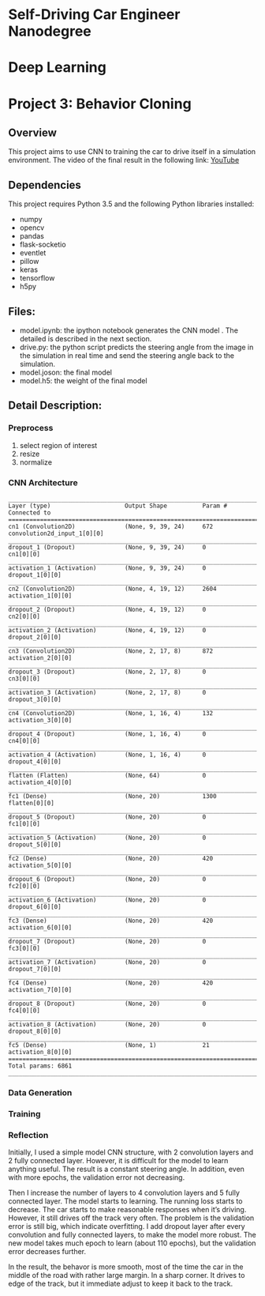 # Self-Driving Car Engineer Nanodegree
# Deep Learning
# Project 3: Behavior Cloning

## Overview
This project aims to use CNN to training the car to drive itself in a simulation environment. The video of the final result in the following link: [YouTube](https://www.youtube.com/watch?v=JLVWC8iJfss)

## Dependencies
This project requires Python 3.5 and the following Python libraries installed:

- numpy
- opencv
- pandas
- flask-socketio
- eventlet
- pillow
- keras
- tensorflow
- h5py

## Files:
- model.ipynb: the ipython notebook generates the CNN model . The detailed is described in the next section. 
- drive.py: the python script predicts the steering angle from the image in the simulation in real time and send the steering angle back to the simulation.
- model.joson: the final model
- model.h5: the weight of the final model

## Detail Description:
### Preprocess
1. select region of interest 
2. resize
3. normalize

### CNN Architecture

    ____________________________________________________________________________________________________
    Layer (type)                     Output Shape          Param #     Connected to                     
    ====================================================================================================
    cn1 (Convolution2D)              (None, 9, 39, 24)     672         convolution2d_input_1[0][0]      
    ____________________________________________________________________________________________________
    dropout_1 (Dropout)              (None, 9, 39, 24)     0           cn1[0][0]                        
    ____________________________________________________________________________________________________
    activation_1 (Activation)        (None, 9, 39, 24)     0           dropout_1[0][0]                  
    ____________________________________________________________________________________________________
    cn2 (Convolution2D)              (None, 4, 19, 12)     2604        activation_1[0][0]               
    ____________________________________________________________________________________________________
    dropout_2 (Dropout)              (None, 4, 19, 12)     0           cn2[0][0]                        
    ____________________________________________________________________________________________________
    activation_2 (Activation)        (None, 4, 19, 12)     0           dropout_2[0][0]                  
    ____________________________________________________________________________________________________
    cn3 (Convolution2D)              (None, 2, 17, 8)      872         activation_2[0][0]               
    ____________________________________________________________________________________________________
    dropout_3 (Dropout)              (None, 2, 17, 8)      0           cn3[0][0]                        
    ____________________________________________________________________________________________________
    activation_3 (Activation)        (None, 2, 17, 8)      0           dropout_3[0][0]                  
    ____________________________________________________________________________________________________
    cn4 (Convolution2D)              (None, 1, 16, 4)      132         activation_3[0][0]               
    ____________________________________________________________________________________________________
    dropout_4 (Dropout)              (None, 1, 16, 4)      0           cn4[0][0]                        
    ____________________________________________________________________________________________________
    activation_4 (Activation)        (None, 1, 16, 4)      0           dropout_4[0][0]                  
    ____________________________________________________________________________________________________
    flatten (Flatten)                (None, 64)            0           activation_4[0][0]               
    ____________________________________________________________________________________________________
    fc1 (Dense)                      (None, 20)            1300        flatten[0][0]                    
    ____________________________________________________________________________________________________
    dropout_5 (Dropout)              (None, 20)            0           fc1[0][0]                        
    ____________________________________________________________________________________________________
    activation_5 (Activation)        (None, 20)            0           dropout_5[0][0]                  
    ____________________________________________________________________________________________________
    fc2 (Dense)                      (None, 20)            420         activation_5[0][0]               
    ____________________________________________________________________________________________________
    dropout_6 (Dropout)              (None, 20)            0           fc2[0][0]                        
    ____________________________________________________________________________________________________
    activation_6 (Activation)        (None, 20)            0           dropout_6[0][0]                  
    ____________________________________________________________________________________________________
    fc3 (Dense)                      (None, 20)            420         activation_6[0][0]               
    ____________________________________________________________________________________________________
    dropout_7 (Dropout)              (None, 20)            0           fc3[0][0]                        
    ____________________________________________________________________________________________________
    activation_7 (Activation)        (None, 20)            0           dropout_7[0][0]                  
    ____________________________________________________________________________________________________
    fc4 (Dense)                      (None, 20)            420         activation_7[0][0]               
    ____________________________________________________________________________________________________
    dropout_8 (Dropout)              (None, 20)            0           fc4[0][0]                        
    ____________________________________________________________________________________________________
    activation_8 (Activation)        (None, 20)            0           dropout_8[0][0]                  
    ____________________________________________________________________________________________________
    fc5 (Dense)                      (None, 1)             21          activation_8[0][0]               
    ====================================================================================================
    Total params: 6861
    ____________________________________________________________________________________________________

### Data Generation

### Training

### Reflection
Initially, I used a simple model CNN structure, with 2 convolution layers and 2 fully connected layer. However, it is difficult for the model to learn anything useful. The result is a constant steering angle. In addition, even with more epochs,  the validation error not decreasing.

Then I increase the number of layers to 4 convolution layers and 5 fully connected layer. The model starts to learning. The running loss starts to decrease. The car starts to make reasonable responses when it’s driving. However, it still drives off the track very often. The problem is the validation error is still big, which indicate overfitting. I add dropout layer after every convolution and fully connected layers, to make the model more robust. The new model takes much epoch to learn (about 110 epochs), but the validation error decreases further. 

In the result, the behavor is more smooth, most of the time the car in the middle of the road with rather large margin. In a sharp corner. It drives to edge of the track, but it immediate adjust to keep it back to the track.

